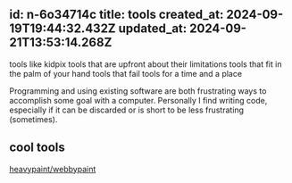 id: n-6o34714c
title: tools
created_at: 2024-09-19T19:44:32.432Z
updated_at: 2024-09-21T13:53:14.268Z
---
tools like kidpix 
tools that are upfront about their limitations 
tools that fit in the palm of your hand 
tools that fail
tools for a time and a place 

Programming and using existing software are both frustrating ways to accomplish some goal with a computer. Personally I find writing code, especially if it can be discarded or is short to be less frustrating (sometimes). 


## cool tools

[heavypaint/webbypaint](https://heavypaint.com/#paint?canvas=j2kp8atlx5b4wjb)

